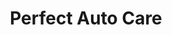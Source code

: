 ---
title: "Perfect Auto Care"
url: /lexington/perfect-auto-care-east-high-street/
shop: car repair
---